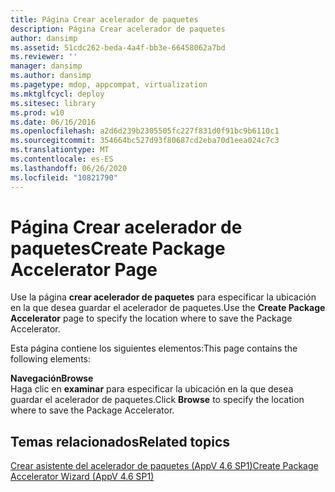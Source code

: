 ```yaml
---
title: Página Crear acelerador de paquetes
description: Página Crear acelerador de paquetes
author: dansimp
ms.assetid: 51cdc262-beda-4a4f-bb3e-66458062a7bd
ms.reviewer: ''
manager: dansimp
ms.author: dansimp
ms.pagetype: mdop, appcompat, virtualization
ms.mktglfcycl: deploy
ms.sitesec: library
ms.prod: w10
ms.date: 06/16/2016
ms.openlocfilehash: a2d6d239b2305505fc227f831d0f91bc9b6110c1
ms.sourcegitcommit: 354664bc527d93f80687cd2eba70d1eea024c7c3
ms.translationtype: MT
ms.contentlocale: es-ES
ms.lasthandoff: 06/26/2020
ms.locfileid: "10821790"
---
```

# <span data-ttu-id="bc34e-103">Página Crear acelerador de paquetes</span><span class="sxs-lookup"><span data-stu-id="bc34e-103">Create Package Accelerator Page</span></span>


<span data-ttu-id="bc34e-104">Use la página **crear acelerador de paquetes** para especificar la ubicación en la que desea guardar el acelerador de paquetes.</span><span class="sxs-lookup"><span data-stu-id="bc34e-104">Use the **Create Package Accelerator** page to specify the location where to save the Package Accelerator.</span></span>

<span data-ttu-id="bc34e-105">Esta página contiene los siguientes elementos:</span><span class="sxs-lookup"><span data-stu-id="bc34e-105">This page contains the following elements:</span></span>

<a href="" id="browse"></a>**<span data-ttu-id="bc34e-106">Navegación</span><span class="sxs-lookup"><span data-stu-id="bc34e-106">Browse</span></span>**  
<span data-ttu-id="bc34e-107">Haga clic en **examinar** para especificar la ubicación en la que desea guardar el acelerador de paquetes.</span><span class="sxs-lookup"><span data-stu-id="bc34e-107">Click **Browse** to specify the location where to save the Package Accelerator.</span></span>

## <span data-ttu-id="bc34e-108">Temas relacionados</span><span class="sxs-lookup"><span data-stu-id="bc34e-108">Related topics</span></span>


[<span data-ttu-id="bc34e-109">Crear asistente del acelerador de paquetes (AppV 4.6 SP1)</span><span class="sxs-lookup"><span data-stu-id="bc34e-109">Create Package Accelerator Wizard (AppV 4.6 SP1)</span></span>](create-package-accelerator-wizard--appv-46-sp1-.md)

 

 






